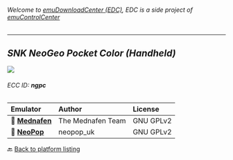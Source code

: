 ###### Welcome to [emuDownloadCenter (EDC)](https://github.com/PhoenixInteractiveNL/emuDownloadCenter/wiki/), EDC is a side project of [emuControlCenter](https://github.com/PhoenixInteractiveNL/emuControlCenter/wiki/)
***
## _SNK NeoGeo Pocket Color (Handheld)_
![](https://raw.githubusercontent.com/wiki/PhoenixInteractiveNL/emuDownloadCenter/images_platform/ecc_ngpc_teaser.png)
###### ECC ID: **ngpc**

| Emulator   | Author      | License     |
|:-----------|:------------|:------------|
| :file_folder: [**Mednafen**](https://github.com/PhoenixInteractiveNL/emuDownloadCenter/wiki/Emulator-mednafen#menu) | The Mednafen Team | GNU GPLv2 |
| :file_folder: [**NeoPop**](https://github.com/PhoenixInteractiveNL/emuDownloadCenter/wiki/Emulator-neopop#menu) | neopop_uk | GNU GPLv2 |

:back: [Back to platform listing](https://github.com/PhoenixInteractiveNL/emuDownloadCenter/wiki/EDC-Platform-List)
